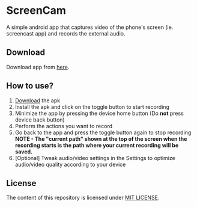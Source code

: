 # ScreenCam
A simple android app that captures video of the phone's screen (ie. screencast app) and records the external audio.

## Download
Download app from [here](https://play.google.com/store/apps/details?id=com.rajeshdonepudi.rajesh.popularmovies&hl=en).

## How to use?
1. [Download](https://play.google.com/store/apps/details?id=com.rajeshdonepudi.rajesh.popularmovies&hl=en) the apk
2. Install the apk and click on the toggle button to start recording  
3. Minimize the app by pressing the device home button (Do **not** press device back button)
4. Perform the actions you want to record
5. Go back to the app and press the toggle button again to stop recording  
	**NOTE - The "current path" shown at the top of the screen when the recording starts is the path where your current recording will be saved.**
6. [Optional] Tweak audio/video settings in the Settings to optimize audio/video quality according to your device

## License
The content of this repository is licensed under [MIT LICENSE](LICENSE).
